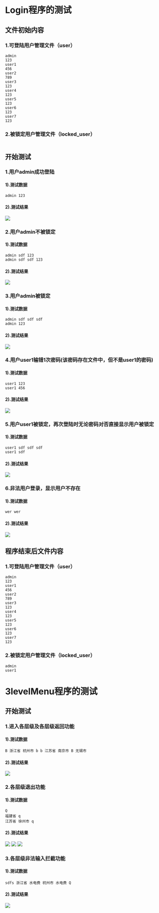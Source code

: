 # Login程序的测试

## 文件初始内容

### 1.可登陆用户管理文件（user）
```text
admin
123
user1
456
user2
789
user3
123
user4
123
user5
123
user6
123
user7
123
```

### 2.被锁定用户管理文件（locked_user）

```text

```

## 开始测试

### 1.用户admin成功登陆

#### 	1).测试数据

```
admin 123
```

#### 	2).测试结果

![](C:\Users\Administrator\Documents\Homework\Day01\test\test1.png)

### 2.用户admin不被锁定

#### 	1).测试数据

```
admin sdf 123
admin sdf sdf 123
```

#### 	2).测试结果

![](C:\Users\Administrator\Documents\Homework\Day01\test\test2.png)
### 3.用户admin被锁定

#### 	1).测试数据

```
admin sdf sdf sdf
admin 123
```

#### 	2).测试结果

![](C:\Users\Administrator\Documents\Homework\Day01\test\test3.png)
### 4.用户user1输错1次密码(该密码存在文件中，但不是user1的密码)

#### 	1).测试数据

```
user1 123
user1 456
```

#### 	2).测试结果

![](C:\Users\Administrator\Documents\Homework\Day01\test\test4.png)
### 5.用户user1被锁定，再次登陆时无论密码对否直接显示用户被锁定

#### 	1).测试数据

```
user1 sdf sdf sdf
user1 sdf
```


#### 	2).测试结果

![](C:\Users\Administrator\Documents\Homework\Day01\test\test5.png)
### 6.非法用户登录，显示用户不存在

#### 	1).测试数据

```
wer wer
```


#### 	2).测试结果

![](C:\Users\Administrator\Documents\Homework\Day01\test\test6.png)

## 程序结束后文件内容

### 1.可登陆用户管理文件（user）
```text
admin
123
user1
456
user2
789
user3
123
user4
123
user5
123
user6
123
user7
123
```

### 2.被锁定用户管理文件（locked_user）

```text
admin
user1
```

















# 3levelMenu程序的测试

## 开始测试

### 1.进入各层级及各层级返回功能

#### 	1).测试数据

```
B 浙江省 杭州市 b b 江苏省 南京市 B 无锡市
```


#### 	2).测试结果

![](C:\Users\Administrator\Documents\Homework\Day01\test\test7.png)
### 2.各层级退出功能
#### 	1).测试数据

```
Q
福建省 q
江苏省 徐州市 q
```


#### 	2).测试结果

![](C:\Users\Administrator\Documents\Homework\Day01\test\test8.png)
![](C:\Users\Administrator\Documents\Homework\Day01\test\test9.png)
![](C:\Users\Administrator\Documents\Homework\Day01\test\test10.png)
### 3.各层级非法输入拦截功能
#### 	1).测试数据

```
sdfs 浙江省 水电费 杭州市 水电费 Q
```


#### 	2).测试结果

![](C:\Users\Administrator\Documents\Homework\Day01\test\test11.png)